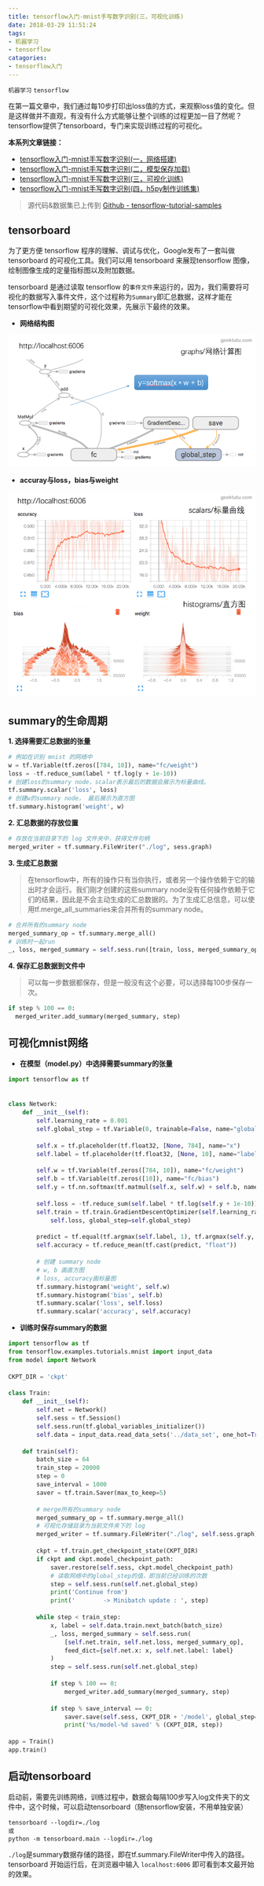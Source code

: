 ```yaml
---
title: tensorflow入门-mnist手写数字识别(三，可视化训练)
date: 2018-03-29 11:51:24
tags:
- 机器学习
- tensorflow
catagories:
- tensorflow入门
---
```



`机器学习` `tensorflow`

在第一篇文章中，我们通过每10步打印出loss值的方式，来观察loss值的变化。但是这样做并不直观，有没有什么方式能够让整个训练的过程更加一目了然呢？tensorflow提供了tensorboard，专门来实现训练过程的可视化。

**本系列文章链接：**

- [tensorflow入门-mnist手写数字识别(一，网络搭建)](https://geektutu.com/post/tensorflow-mnist-simplest.html)
- [tensorflow入门-mnist手写数字识别(二，模型保存加载)](https://geektutu.com/post/tensorflow-mnist-save-ckpt.html)
- [tensorflow入门-mnist手写数字识别(三，可视化训练)](https://geektutu.com/post/tensorflow-mnist-tensorboard-training.html)
- [tensorflow入门-mnist手写数字识别(四，h5py制作训练集)](https://geektutu.com/post/tensorflow-make-npy-hdf5-data-set.html)

> 源代码&数据集已上传到 [Github - tensorflow-tutorial-samples](https://github.com/gzdaijie/tensorflow-tutorial-samples)

## tensorboard

为了更方便 tensorflow 程序的理解、调试与优化，Google发布了一套叫做 tensorboard 的可视化工具。我们可以用 tensorboard 来展现tensorflow 图像，绘制图像生成的定量指标图以及附加数据。

tensorboard 是通过读取 tensorflow 的`事件文件`来运行的，因为，我们需要将可视化的数据写入事件文件，这个过程称为`Summary`即汇总数据，这样才能在tensorflow中看到期望的可视化效果，先展示下最终的效果。

- **网络结构图**

![tensorboard_mnist_graph](tensorflow-mnist-tensorboard-training/tensorboard_mnist_graph.png)

- **accuray与loss，bias与weight**

![tensorbord_mnist_loss](tensorflow-mnist-tensorboard-training/tensorbord_mnist_loss.png)

## summary的生命周期 

**1. 选择需要汇总数据的张量**

```python
# 例如在识别 mnist 的网络中
w = tf.Variable(tf.zeros([784, 10]), name="fc/weight")
loss = -tf.reduce_sum(label * tf.log(y + 1e-10))
# 创建loss的summary node，scalar表示最后的数据会展示为标量曲线。
tf.summary.scalar('loss', loss)
# 创建w的summary node， 最后展示为直方图
tf.summary.histogram('weight', w)
```

**2. 汇总数据的存放位置**

```python
# 存放在当前目录下的 log 文件夹中，获得文件句柄
merged_writer = tf.summary.FileWriter("./log", sess.graph)
```

**3. 生成汇总数据**

> 在tensorflow中，所有的操作只有当你执行，或者另一个操作依赖于它的输出时才会运行。我们刚才创建的这些summary node没有任何操作依赖于它们的结果，因此是不会主动生成的汇总数据的。为了生成汇总信息，可以使用tf.merge_all_summaries来合并所有的summary node。

```python
# 合并所有的summary node
merged_summary_op = tf.summary.merge_all()
# 训练时一起run
_, loss, merged_summary = self.sess.run([train, loss, merged_summary_op], feed_dict={x: x, label: label})
```

**4. 保存汇总数据到文件中**

> 可以每一步数据都保存，但是一般没有这个必要，可以选择每100步保存一次。

```python
if step % 100 == 0:
  merged_writer.add_summary(merged_summary, step)
```

## 可视化mnist网络

- **在模型（model.py）中选择需要summary的张量**

```python
import tensorflow as tf


class Network:
    def __init__(self):
        self.learning_rate = 0.001
        self.global_step = tf.Variable(0, trainable=False, name="global_step")

        self.x = tf.placeholder(tf.float32, [None, 784], name="x")
        self.label = tf.placeholder(tf.float32, [None, 10], name="label")

        self.w = tf.Variable(tf.zeros([784, 10]), name="fc/weight")
        self.b = tf.Variable(tf.zeros([10]), name="fc/bias")
        self.y = tf.nn.softmax(tf.matmul(self.x, self.w) + self.b, name="y")

        self.loss = -tf.reduce_sum(self.label * tf.log(self.y + 1e-10))
        self.train = tf.train.GradientDescentOptimizer(self.learning_rate).minimize(
            self.loss, global_step=self.global_step)

        predict = tf.equal(tf.argmax(self.label, 1), tf.argmax(self.y, 1))
        self.accuracy = tf.reduce_mean(tf.cast(predict, "float"))

        # 创建 summary node
        # w, b 画直方图
        # loss, accuracy画标量图
        tf.summary.histogram('weight', self.w)
        tf.summary.histogram('bias', self.b)
        tf.summary.scalar('loss', self.loss)
        tf.summary.scalar('accuracy', self.accuracy)
```

- **训练时保存summary的数据**

```python
import tensorflow as tf
from tensorflow.examples.tutorials.mnist import input_data
from model import Network

CKPT_DIR = 'ckpt'

class Train:
    def __init__(self):
        self.net = Network()
        self.sess = tf.Session()
        self.sess.run(tf.global_variables_initializer())
        self.data = input_data.read_data_sets('../data_set', one_hot=True)

    def train(self):
        batch_size = 64
        train_step = 20000
        step = 0
        save_interval = 1000
        saver = tf.train.Saver(max_to_keep=5)

        # merge所有的summary node
        merged_summary_op = tf.summary.merge_all()
        # 可视化存储目录为当前文件夹下的 log
        merged_writer = tf.summary.FileWriter("./log", self.sess.graph)

        ckpt = tf.train.get_checkpoint_state(CKPT_DIR)
        if ckpt and ckpt.model_checkpoint_path:
            saver.restore(self.sess, ckpt.model_checkpoint_path)
            # 读取网络中的global_step的值，即当前已经训练的次数
            step = self.sess.run(self.net.global_step)
            print('Continue from')
            print('        -> Minibatch update : ', step)

        while step < train_step:
            x, label = self.data.train.next_batch(batch_size)
            _, loss, merged_summary = self.sess.run(
                [self.net.train, self.net.loss, merged_summary_op],
                feed_dict={self.net.x: x, self.net.label: label}
            )
            step = self.sess.run(self.net.global_step)

            if step % 100 == 0:
                merged_writer.add_summary(merged_summary, step)

            if step % save_interval == 0:
                saver.save(self.sess, CKPT_DIR + '/model', global_step=step)
                print('%s/model-%d saved' % (CKPT_DIR, step))

app = Train()
app.train()
```

## 启动tensorboard

启动前，需要先训练网络，训练过程中，数据会每隔100步写入log文件夹下的文件中，这个时候，可以启动tensorboard（随tensorflow安装，不用单独安装）

```shell
tensorboard --logdir=./log
或
python -m tensorboard.main --logdir=./log
```

`./log`是summary数据存储的路径，即在tf.summary.FileWriter中传入的路径。tensorboard 开始运行后，在浏览器中输入 `localhost:6006` 即可看到本文最开始的效果。